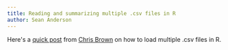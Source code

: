 ```yaml
---
title: Reading and summarizing multiple .csv files in R
author: Sean Anderson
---
```


Here's a [quick post](http://www.seascapemodels.org/rstats/rspatial/2015/09/23/fast-load.html) from [Chris Brown](http://www.seascapemodels.org) on how to load multiple .csv files in R.
